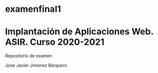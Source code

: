 # examenfinal1

# Implantación de Aplicaciones Web. ASIR. Curso 2020-2021

Repositorio de examen

Jose Javier Jimenez Barquero
